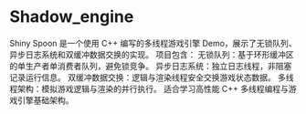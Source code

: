 # Shadow_engine
Shiny Spoon 是一个使用 C++ 编写的多线程游戏引擎 Demo，展示了无锁队列、异步日志系统和双缓冲数据交换的实现。 项目包含：  无锁队列：基于环形缓冲区的单生产者单消费者队列，避免锁竞争。 异步日志系统：独立日志线程，非阻塞记录运行信息。 双缓冲数据交换：逻辑与渲染线程安全交换游戏状态数据。 多线程架构：模拟游戏逻辑与渲染的并行执行。 适合学习高性能 C++ 多线程编程与游戏引擎基础架构。

